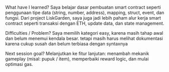 What have I learned?
Saya belajar dasar pembuatan smart contract seperti penggunaan tipe data (string, number, address), mapping, struct, event, dan fungsi. Dari project LiskGarden, saya juga jadi lebih paham alur kerja smart contract seperti transaksi dengan ETH, update data, dan state management.

Difficulties / Problem?
Saya memilih kategori easy, karena masih tahap awal dan belum menemui kendala besar. tetapi masih harus melihat dokumentasi karena cukup susah dan belum terbiasa dengan syntaxnya

Next session goal?
Melanjutkan ke fitur lanjutan: menambah mekanik gameplay (misal: pupuk / item), memperbaiki reward logic, dan mulai optimasi gas.
